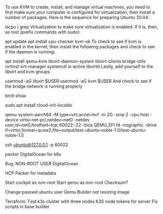 To use KVM to create, install, and manage virtual machines, you need to first make sure your computer is configured for virtualization, then install a number of packages. Here is the sequence for preparing Ubuntu 20.04:

lscpu | grep Virtualization 
to make sure virtualization is enabled. If it is, then, as root (prefix commands with sudo):

apt update 
apt install cpu-checker 
kvm-ok 
To check to see if kvm is enabled in the kernel, then install the following packages and check to see if the daemon is running:

apt install qemu-kvm libvirt-daemon-system libvirt-clients bridge-utils virtinst virt-manager 
systemctl is-active libvirtd 
Lastly, add yourself to the libvirt and kvm groups

 usermod -aG libvirt $USER 
 usermod -aG kvm $USER 
And check to see if the bridge network is running properly

 brctl show 

 sudo apt install cloud-init-localds

qemu-system-aarch64 -M type=virt,accel=hvf -m 2G -smp 2 -cpu host -device virtio-net-pci,netdev=net0 -netdev user,id=net0,hostfwd=tcp::60022-:22 -bios QEMU_EFI.fd -nographic -drive if=virtio,format=qcow2,file=output/test-ubuntu-noble-1.0/test-ubuntu-noble-1.0

ssh ubuntu@127.0.0.1 -p 60022


packer DigitalOcean for k8s

Bug: NON-ROOT USER DigitalOcean

HCP Packer for metadata

Start cockpit as non-root
Start qemu as non-root
Checksum?

Change passwd ubuntu user
Qemu Builder not resizing image

Terraform:
Тest k3s cluster with three nodes
K3S node tokens for server
Fix scripts in base builder
